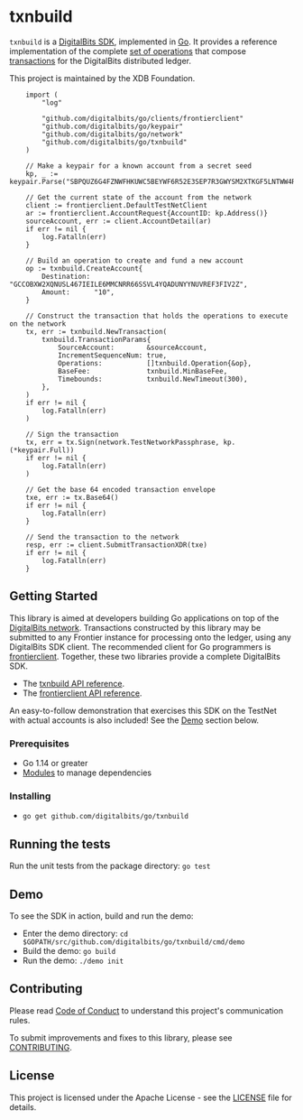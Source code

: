 # txnbuild

`txnbuild` is a [DigitalBits SDK](https://developer.digitalbits.io/reference/), implemented in [Go](https://golang.org/). It provides a reference implementation of the complete [set of operations](https://developer.digitalbits.io/guides/concepts/list-of-operations.html) that compose [transactions](https://developer.digitalbits.io/guides/concepts/transactions.html) for the DigitalBits distributed ledger.

This project is maintained by the XDB Foundation.

```golang
    import (
        "log"
        
        "github.com/digitalbits/go/clients/frontierclient"
        "github.com/digitalbits/go/keypair"
        "github.com/digitalbits/go/network"
        "github.com/digitalbits/go/txnbuild"
    )
    
    // Make a keypair for a known account from a secret seed
    kp, _ := keypair.Parse("SBPQUZ6G4FZNWFHKUWC5BEYWF6R52E3SEP7R3GWYSM2XTKGF5LNTWW4R")
    
    // Get the current state of the account from the network
    client := frontierclient.DefaultTestNetClient
    ar := frontierclient.AccountRequest{AccountID: kp.Address()}
    sourceAccount, err := client.AccountDetail(ar)
    if err != nil {
        log.Fatalln(err)
    }
    
    // Build an operation to create and fund a new account
    op := txnbuild.CreateAccount{
        Destination: "GCCOBXW2XQNUSL467IEILE6MMCNRR66SSVL4YQADUNYYNUVREF3FIV2Z",
        Amount:      "10",
    }
    
    // Construct the transaction that holds the operations to execute on the network
    tx, err := txnbuild.NewTransaction(
        txnbuild.TransactionParams{
            SourceAccount:        &sourceAccount,
            IncrementSequenceNum: true,
            Operations:           []txnbuild.Operation{&op},
            BaseFee:              txnbuild.MinBaseFee,
            Timebounds:           txnbuild.NewTimeout(300),
        },
    )
    if err != nil {
        log.Fatalln(err)
    )
    
    // Sign the transaction
    tx, err = tx.Sign(network.TestNetworkPassphrase, kp.(*keypair.Full))
    if err != nil {
        log.Fatalln(err)
    )
    
    // Get the base 64 encoded transaction envelope
    txe, err := tx.Base64()
    if err != nil {
        log.Fatalln(err)
    }
    
    // Send the transaction to the network
    resp, err := client.SubmitTransactionXDR(txe)
    if err != nil {
        log.Fatalln(err)
    }
```

## Getting Started
This library is aimed at developers building Go applications on top of the [DigitalBits network](https://www.digitalbits.io/). Transactions constructed by this library may be submitted to any Frontier instance for processing onto the ledger, using any DigitalBits SDK client. The recommended client for Go programmers is [frontierclient](https://github.com/xdbfoundation/go/tree/master/clients/frontierclient). Together, these two libraries provide a complete DigitalBits SDK.

* The [txnbuild API reference](https://developer.digitalbits.io/reference/).
* The [frontierclient API reference](https://developer.digitalbits.io/reference/).

An easy-to-follow demonstration that exercises this SDK on the TestNet with actual accounts is also included! See the [Demo](#demo) section below.

### Prerequisites
* Go 1.14 or greater
* [Modules](https://github.com/golang/go/wiki/Modules) to manage dependencies

### Installing
* `go get github.com/digitalbits/go/txnbuild`

## Running the tests
Run the unit tests from the package directory: `go test`

## Demo
To see the SDK in action, build and run the demo:
* Enter the demo directory: `cd $GOPATH/src/github.com/digitalbits/go/txnbuild/cmd/demo`
* Build the demo: `go build`
* Run the demo: `./demo init`


## Contributing
Please read [Code of Conduct](https://digitalbits.io/community-guidelines/) to understand this project's communication rules.

To submit improvements and fixes to this library, please see [CONTRIBUTING](https://github.com/xdbfoundation/docs/blob/master/CONTRIBUTING.md).

## License
This project is licensed under the Apache License - see the [LICENSE](https://www.apache.org/licenses/LICENSE-2.0) file for details.
